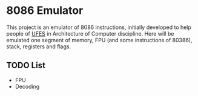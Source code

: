 8086 Emulator
================

This project is an emulator of 8086 instructions, initially developed to help people of [UFES](www.ufes.br) in Architecture of Computer discipline.
Here will be emulated one segment of memory, FPU (and some instructions of 80386), stack, registers and flags.


TODO List
------
* FPU
* Decoding
